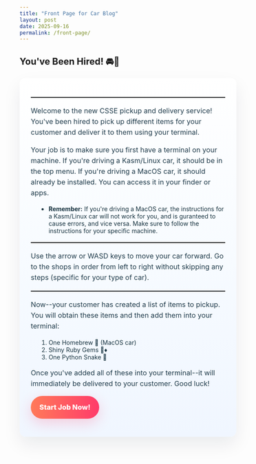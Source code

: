 ```yaml
---
title: "Front Page for Car Blog"
layout: post
date: 2025-09-16
permalink: /front-page/
---
```


## You've Been Hired! 🚘📃

<style>
/* Scoped post styles to dramatically change look while preserving text */
#frontpage-card{max-width:980px;margin:18px auto;padding:26px;border-radius:14px;background:linear-gradient(180deg,#ffffff 0%,#f7fbff 50%,#f0f6ff 100%);box-shadow:0 18px 40px rgba(8,30,54,0.08);font-family:Inter,ui-sans-serif,system-ui,-apple-system,"Segoe UI",Roboto,'Helvetica Neue',Arial;color:#07314a}
#frontpage-card h2{font-size:2.1rem;margin:0 0 10px;color:#05233a;letter-spacing:-0.5px}
#frontpage-card hr{border:none;border-top:1px solid rgba(7,49,74,0.06);margin:18px 0}
#frontpage-card p{color:#1f3b4b;font-size:1.01rem;line-height:1.55}
#frontpage-card ul, #frontpage-card ol{color:#16323f;margin-left:1.1rem}
#frontpage-card code, #frontpage-card pre{background:#0b2a3a;color:#e6fbff;padding:10px;border-radius:8px;display:block;overflow:auto}
.cta-btn{display:inline-block;padding:14px 20px;background:linear-gradient(90deg,#ff7a59,#ff3b6a);color:#fff;border-radius:999px;font-weight:800;text-decoration:none;box-shadow:0 10px 30px rgba(255,59,106,0.22);transition:transform .18s ease,box-shadow .18s ease}
.cta-btn:hover{transform:translateY(-3px);box-shadow:0 18px 40px rgba(255,59,106,0.18)}
details{background:linear-gradient(90deg,#f8fbff,#ffffff);padding:10px;border-radius:10px;margin:8px 0}
summary{cursor:pointer;font-weight:700;color:#083049}
#frontpage-meta{display:flex;gap:12px;align-items:center;margin-bottom:14px}
.badge{padding:6px 10px;border-radius:999px;background:#e8f4ff;color:#054a7a;font-weight:700}
@media (max-width:640px){#frontpage-card{padding:16px}#frontpage-card h2{font-size:1.5rem}}
</style>

<div id="frontpage-card" markdown="1">

---

Welcome to the new CSSE pickup and delivery service! You've been hired to pick up different items for your customer and deliver it to them using your terminal. 


Your job is to make sure you first have a terminal on your machine. If you're driving a Kasm/Linux car, it should be in the top menu. If you're driving a MacOS car, it should already be installed. You can access it in your finder or apps. 

- **Remember:** If you're driving a MacOS car, the instructions for a Kasm/Linux car will not work for you, and is guranteed to cause errors, and vice versa. Make sure to follow the instructions for your specific machine. 

---

Use the arrow or WASD keys to move your car forward. Go to the shops in order from left to right without skipping any steps (specific for your type of car).

---

Now--your customer has created a list of items to pickup. You will obtain these items and then add them into your terminal:
1. One Homebrew 🍺 (MacOS car)
2. Shiny Ruby Gems 💎♦️
3. One Python Snake 🐍

Once you've added all of these into your terminal--it will immediately be delivered to your customer. Good luck!


<a href="https://precia-verma.github.io/Group-projects/background" target="_blank" rel="noopener" class="cta-btn">Start Job Now!</a>

</div>
